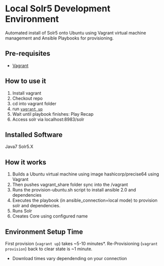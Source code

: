 # Local Solr5 Development Environment 

Automated install of Solr5 onto Ubuntu using Vagrant virtual machine management and Ansible Playbooks for provisioning.

## Pre-requisites 
* [Vagrant](https://www.vagrantup.com/)

## How to use it
1. Install vagrant
2. Checkout repo
3. cd into vagrant folder
4. run [`vagrant up`](https://www.vagrantup.com/docs/cli/up.html)
5. Wait until playbook finishes: Play Recap
6. Access solr via localhost:8983/solr

## Installed Software
Java7
Solr5.X

## How it works
1. Builds a Ubuntu virtual machine using image hashicorp/precise64 using Vagrant 
2. Then pushes vagrant_share folder sync into the /vagrant
3. Runs the provision-ubuntu.sh script to install ansible 2.0 and dependencies
4. Executes the playbook (in ansible_connection=local mode) to provision solr and dependencies.
5. Runs Solr
6. Creates Core using configured name

## Environment Setup Time
First provision (`vagrant up`) takes ~5-10 minutes*.
Re-Provisioning (`vagrant provision`) back to clear state is ~1 minute.
* Download times vary dependending on your connection
